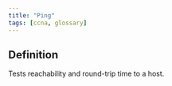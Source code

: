 ```yaml
---
title: "Ping"
tags: [ccna, glossary]
---
```


## Definition

Tests reachability and round-trip time to a host.
